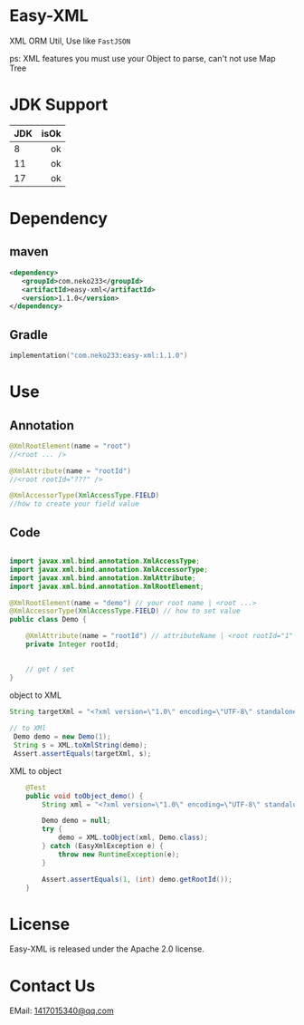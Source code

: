 # Easy-XML


XML ORM Util, Use like `FastJSON` 

ps: XML features you must use your Object to parse, can't not use Map Tree 

# JDK Support
| JDK | isOk |
|:----|-----:|
| 8   | ok |
| 11  | ok |
| 17  | ok |


# Dependency
## maven
```xml
<dependency>
   <groupId>com.neko233</groupId>
   <artifactId>easy-xml</artifactId>
   <version>1.1.0</version>
</dependency>
```

## Gradle
```kotlin
implementation("com.neko233:easy-xml:1.1.0")
```

# Use
## Annotation
```java
@XmlRootElement(name = "root")
//<root ... />

@XmlAttribute(name = "rootId")
//<root rootId="???" />

@XmlAccessorType(XmlAccessType.FIELD)
//how to create your field value

```
## Code
```java

import javax.xml.bind.annotation.XmlAccessType;
import javax.xml.bind.annotation.XmlAccessorType;
import javax.xml.bind.annotation.XmlAttribute;
import javax.xml.bind.annotation.XmlRootElement;

@XmlRootElement(name = "demo") // your root name | <root ...>
@XmlAccessorType(XmlAccessType.FIELD) // how to set value
public class Demo {

    @XmlAttribute(name = "rootId") // attributeName | <root rootId="1" ..>
    private Integer rootId;

    
    // get / set
}

```

object to XML
```java
String targetXml = "<?xml version=\"1.0\" encoding=\"UTF-8\" standalone=\"yes\"?><demo rootId=\"1\"/>";
        
// to XMl
 Demo demo = new Demo(1);
 String s = XML.toXmlString(demo);
 Assert.assertEquals(targetXml, s);
```

XML to object 
```java
    @Test
    public void toObject_demo() {
        String xml = "<?xml version=\"1.0\" encoding=\"UTF-8\" standalone=\"yes\"?><demo rootId=\"1\"/>";

        Demo demo = null;
        try {
            demo = XML.toObject(xml, Demo.class);
        } catch (EasyXmlException e) {
            throw new RuntimeException(e);
        }

        Assert.assertEquals(1, (int) demo.getRootId());
    }
```

# License
Easy-XML is released under the Apache 2.0 license.


# Contact Us

EMail: 1417015340@qq.com




